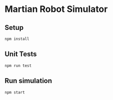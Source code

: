 # Martian Robot Simulator

## Setup

```
npm install
```

## Unit Tests 

```
npm run test
```

## Run simulation

```
npm start

```

